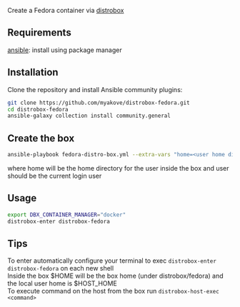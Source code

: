 Create a Fedora container via [distrobox](https://github.com/89luca89/distrobox)

## Requirements
[ansible](https://docs.ansible.com/ansible/latest/installation_guide/intro_installation.html): install using package manager

## Installation
Clone the repository and install Ansible community plugins:
```bash
git clone https://github.com/myakove/distrobox-fedora.git
cd distrobox-fedora
ansible-galaxy collection install community.general
```
## Create the box
```bash
ansible-playbook fedora-distro-box.yml --extra-vars "home=<user home dir> user=<user name>"
```
where home will be the home directory for the user inside the box and user should be the current login user 

## Usage
```bash
export DBX_CONTAINER_MANAGER="docker"
distrobox-enter distrobox-fedora
```

## Tips
To enter automatically configure your terminal to exec ```distrobox-enter distrobox-fedora``` on each new shell  
Inside the box $HOME will be the box home (under distrobox/fedora) and the local user home is $HOST_HOME  
To execute command on the host from the box run `distrobox-host-exec <command>`  

